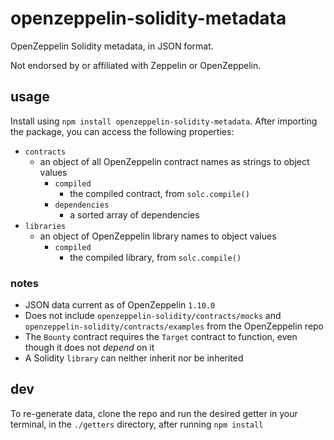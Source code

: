 # openzeppelin-solidity-metadata
OpenZeppelin Solidity metadata, in JSON format.

Not endorsed by or affiliated with Zeppelin or OpenZeppelin.

## usage
Install using `npm install openzeppelin-solidity-metadata`. After importing the package, you can access the following properties:
- `contracts`
    - an object of all OpenZeppelin contract names as strings to object values
        - `compiled`
            - the compiled contract, from `solc.compile()`
        - `dependencies`
            - a sorted array of dependencies
- `libraries`
    - an object of OpenZeppelin library names to object values
        - `compiled`
            - the compiled library, from `solc.compile()`

### notes
- JSON data current as of OpenZeppelin `1.10.0`
- Does not include `openzeppelin-solidity/contracts/mocks` and `openzeppelin-solidity/contracts/examples` from the OpenZeppelin repo
- The `Bounty` contract requires the `Target` contract to function, even though it does not *depend* on it
- A Solidity `library` can neither inherit nor be inherited

## dev
To re-generate data, clone the repo and run the desired getter in your terminal, in the `./getters` directory, after running `npm install`